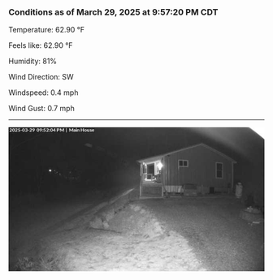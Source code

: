 ### Conditions as of March 29, 2025 at 9:57:20 PM CDT 

Temperature: 62.90 &deg;F

Feels like: 62.90 &deg;F

Humidity: 81%

Wind Direction: SW

Windspeed: 0.4 mph

Wind Gust: 0.7 mph

---

<img src="./images/latest.jpeg"/>

